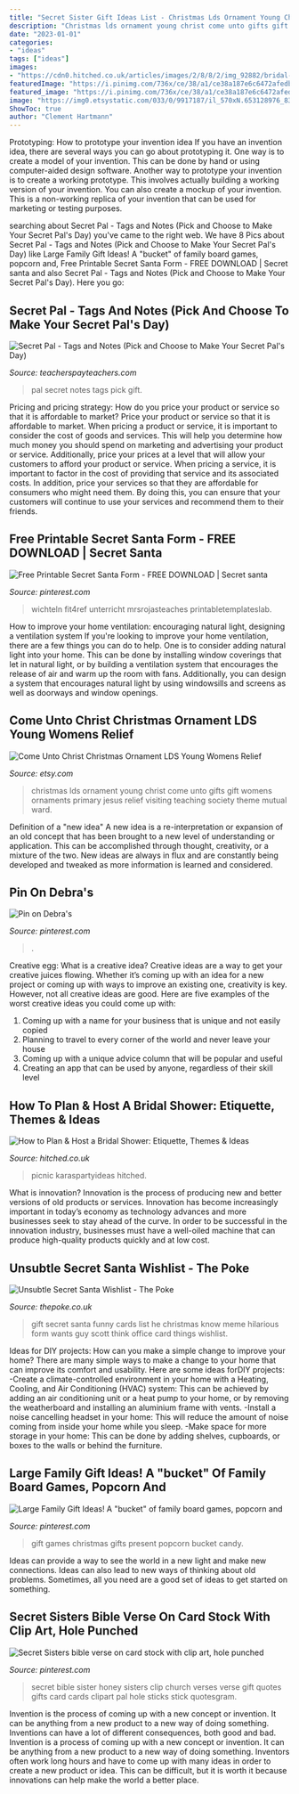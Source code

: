 ```yaml
---
title: "Secret Sister Gift Ideas List - Christmas Lds Ornament Young Christ Come Unto Gifts Gift Womens Ornaments Primary Jesus Relief Visiting Teaching Society Theme Mutual Ward"
description: "Christmas lds ornament young christ come unto gifts gift womens ornaments primary jesus relief visiting teaching society theme mutual ward"
date: "2023-01-01"
categories:
- "ideas"
tags: ["ideas"]
images:
- "https://cdn0.hitched.co.uk/articles/images/2/8/8/2/img_92882/bridal-shower-pink.jpg"
featuredImage: "https://i.pinimg.com/736x/ce/38/a1/ce38a187e6c6472afedbe691b7e5df59.jpg"
featured_image: "https://i.pinimg.com/736x/ce/38/a1/ce38a187e6c6472afedbe691b7e5df59.jpg"
image: "https://img0.etsystatic.com/033/0/9917187/il_570xN.653128976_833b.jpg"
ShowToc: true
author: "Clement Hartmann"
---
```



Prototyping: How to prototype your invention idea
If you have an invention idea, there are several ways you can go about prototyping it. One way is to create a model of your invention. This can be done by hand or using computer-aided design software. Another way to prototype your invention is to create a working prototype. This involves actually building a working version of your invention. You can also create a mockup of your invention. This is a non-working replica of your invention that can be used for marketing or testing purposes.

	

		
searching about Secret Pal - Tags and Notes (Pick and Choose to Make Your Secret Pal&#039;s Day) you've came to the right web. We have 8 Pics about Secret Pal - Tags and Notes (Pick and Choose to Make Your Secret Pal&#039;s Day) like Large Family Gift Ideas! A &quot;bucket&quot; of family board games, popcorn and, Free Printable Secret Santa Form - FREE DOWNLOAD | Secret santa and also Secret Pal - Tags and Notes (Pick and Choose to Make Your Secret Pal&#039;s Day). Here you go:
		
    
## Secret Pal - Tags And Notes (Pick And Choose To Make Your Secret Pal&#039;s Day)

<img loading=lazy src="https://ecdn.teacherspayteachers.com/thumbitem/Secret-Pal-Tags-and-Notes-Pick-and-Choose-to-Make-Your-Secret-Pals-Day-1453432943/original-320693-2.jpg" onerror="this.onerror=null;this.src='https://tse3.mm.bing.net/th?id=OIP.YDYh85WgGK-cwfXE9u9A3AAAAA&amp;pid=15.1';" alt="Secret Pal - Tags and Notes (Pick and Choose to Make Your Secret Pal&#039;s Day)">

_Source: teacherspayteachers.com_

>pal secret notes tags pick gift. 

	

Pricing and pricing strategy: How do you price your product or service so that it is affordable to market?
Price your product or service so that it is affordable to market. When pricing a product or service, it is important to consider the cost of goods and services. This will help you determine how much money you should spend on marketing and advertising your product or service. Additionally, price your prices at a level that will allow your customers to afford your product or service. When pricing a service, it is important to factor in the cost of providing that service and its associated costs. In addition, price your services so that they are affordable for consumers who might need them. By doing this, you can ensure that your customers will continue to use your services and recommend them to their friends.

    
## Free Printable Secret Santa Form - FREE DOWNLOAD | Secret Santa

<img loading=lazy src="https://i.pinimg.com/736x/ce/38/a1/ce38a187e6c6472afedbe691b7e5df59.jpg" onerror="this.onerror=null;this.src='https://tse2.mm.bing.net/th?id=OIP.nyYaoip9dElWAXydb0sROgHaJr&amp;pid=15.1';" alt="Free Printable Secret Santa Form - FREE DOWNLOAD | Secret santa">

_Source: pinterest.com_

>wichteln fit4ref unterricht mrsrojasteaches printabletemplateslab. 

	

How to improve your home ventilation: encouraging natural light, designing a ventilation system
If you're looking to improve your home ventilation, there are a few things you can do to help. One is to consider adding natural light into your home. This can be done by installing window coverings that let in natural light, or by building a ventilation system that encourages the release of air and warm up the room with fans. Additionally, you can design a system that encourages natural light by using windowsills and screens as well as doorways and window openings.

    
## Come Unto Christ Christmas Ornament LDS Young Womens Relief

<img loading=lazy src="https://img0.etsystatic.com/033/0/9917187/il_570xN.653128976_833b.jpg" onerror="this.onerror=null;this.src='https://tse4.mm.bing.net/th?id=OIP.PG-mPudTt4P51zX7Jsg94wHaJ4&amp;pid=15.1';" alt="Come Unto Christ Christmas Ornament LDS Young Womens Relief">

_Source: etsy.com_

>christmas lds ornament young christ come unto gifts gift womens ornaments primary jesus relief visiting teaching society theme mutual ward. 

	

Definition of a "new idea"
A new idea is a re-interpretation or expansion of an old concept that has been brought to a new level of understanding or application. This can be accomplished through thought, creativity, or a mixture of the two. New ideas are always in flux and are constantly being developed and tweaked as more information is learned and considered.

    
## Pin On Debra&#039;s

<img loading=lazy src="https://i.pinimg.com/736x/09/81/85/09818570e19851d3ef0830ea7ccd7b3b.jpg" onerror="this.onerror=null;this.src='https://tse2.mm.bing.net/th?id=OIP.fF5B_SgOutptRCWaNLnCtAHaJ3&amp;pid=15.1';" alt="Pin on Debra&#039;s">

_Source: pinterest.com_

>. 

	

Creative egg: What is a creative idea?
Creative ideas are a way to get your creative juices flowing. Whether it’s coming up with an idea for a new project or coming up with ways to improve an existing one, creativity is key. However, not all creative ideas are good. Here are five examples of the worst creative ideas you could come up with:
1. Coming up with a name for your business that is unique and not easily copied
2. Planning to travel to every corner of the world and never leave your house
3. Coming up with a unique advice column that will be popular and useful
4. Creating an app that can be used by anyone, regardless of their skill level

    
## How To Plan &amp; Host A Bridal Shower: Etiquette, Themes &amp; Ideas

<img loading=lazy src="https://cdn0.hitched.co.uk/articles/images/2/8/8/2/img_92882/bridal-shower-pink.jpg" onerror="this.onerror=null;this.src='https://tse3.mm.bing.net/th?id=OIP.x5wDKWBiqD3Bybj56ikjywHaLH&amp;pid=15.1';" alt="How to Plan &amp; Host a Bridal Shower: Etiquette, Themes &amp; Ideas">

_Source: hitched.co.uk_

>picnic karaspartyideas hitched. 

	

What is innovation?
Innovation is the process of producing new and better versions of old products or services. Innovation has become increasingly important in today’s economy as technology advances and more businesses seek to stay ahead of the curve. In order to be successful in the innovation industry, businesses must have a well-oiled machine that can produce high-quality products quickly and at low cost.

    
## Unsubtle Secret Santa Wishlist - The Poke

<img loading=lazy src="https://www.thepoke.co.uk/wp-content/uploads/2014/12/AD1kw5U.jpg" onerror="this.onerror=null;this.src='https://tse4.mm.bing.net/th?id=OIP.GQSCfuwYw5qJzN3R9f5Y0QHaK9&amp;pid=15.1';" alt="Unsubtle Secret Santa Wishlist - The Poke">

_Source: thepoke.co.uk_

>gift secret santa funny cards list he christmas know meme hilarious form wants guy scott think office card things wishlist. 

	

Ideas for DIY projects: How can you make a simple change to improve your home?
There are many simple ways to make a change to your home that can improve its comfort and usability. Here are some ideas forDIY projects: 
-Create a climate-controlled environment in your home with a Heating, Cooling, and Air Conditioning (HVAC) system: This can be achieved by adding an air conditioning unit or a heat pump to your home, or by removing the weatherboard and installing an aluminium frame with vents. 
-Install a noise cancelling headset in your home: This will reduce the amount of noise coming from inside your home while you sleep. 
-Make space for more storage in your home: This can be done by adding shelves, cupboards, or boxes to the walls or behind the furniture.

    
## Large Family Gift Ideas! A &quot;bucket&quot; Of Family Board Games, Popcorn And

<img loading=lazy src="https://i.pinimg.com/736x/06/bc/6b/06bc6bcd340f7c3b22c3d41899fb90d9--family-gift-ideas-family-gifts.jpg" onerror="this.onerror=null;this.src='https://tse1.mm.bing.net/th?id=OIP.d-BxYJMeFCjsV9I21CeUewDhEs&amp;pid=15.1';" alt="Large Family Gift Ideas! A &quot;bucket&quot; of family board games, popcorn and">

_Source: pinterest.com_

>gift games christmas gifts present popcorn bucket candy. 

	

Ideas can provide a way to see the world in a new light and make new connections. Ideas can also lead to new ways of thinking about old problems. Sometimes, all you need are a good set of ideas to get started on something.

    
## Secret Sisters Bible Verse On Card Stock With Clip Art, Hole Punched

<img loading=lazy src="https://s-media-cache-ak0.pinimg.com/736x/7f/ae/61/7fae616afeef298507c895e6a698a0e0.jpg" onerror="this.onerror=null;this.src='https://tse1.mm.bing.net/th?id=OIP.SWYBt8PlDqNPScllW7up-AHaFj&amp;pid=15.1';" alt="Secret Sisters bible verse on card stock with clip art, hole punched">

_Source: pinterest.com_

>secret bible sister honey sisters clip church verses verse gift quotes gifts card cards clipart pal hole sticks stick quotesgram. 

	

Invention is the process of coming up with a new concept or invention. It can be anything from a new product to a new way of doing something. Inventions can have a lot of different consequences, both good and bad.
Invention is a process of coming up with a new concept or invention. It can be anything from a new product to a new way of doing something. Inventors often work long hours and have to come up with many ideas in order to create a new product or idea. This can be difficult, but it is worth it because innovations can help make the world a better place.

